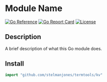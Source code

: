 # Module Name

[![Go Reference](https://pkg.go.dev/badge/github.com/username/repo)](https://pkg.go.dev/github.com/stelmanjones/termtools/kv)
[![Go Report Card](https://goreportcard.com/badge/github.com/username/repo)](https://goreportcard.com/report/github.com/stelmanjones/termtools)
[![License](https://img.shields.io/badge/license-MIT-blue.svg)](https://github.com/stelmanjones/termtools/blob/main/LICENSE)

## Description

A brief description of what this Go module does.

## Install

```go
import "github.com/stelmanjones/termtools/kv"
```

